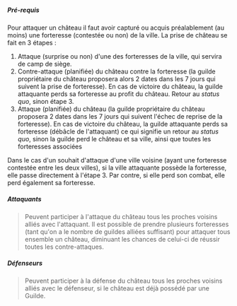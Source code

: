 ##### Pré-requis

Pour attaquer un château il faut avoir capturé ou acquis préalablement (au moins) une forteresse (contestée ou non) de la ville. La prise de château se fait en 3 étapes :

1. Attaque (surprise ou non) d'une des forteresses de la ville, qui servira de camp de siège.</li>
1. Contre-attaque (planifiée) du château contre la forteresse (la guilde propriétaire du château proposera alors 2 dates dans les 7 jours qui suivent la prise de forteresse). En cas de victoire du château, la guilde attaquante perds sa forteresse au profit du château. Retour au <i>status quo</i>, sinon étape 3.</li>
1. Attaque (planifiée) du château (la guilde propriétaire du château proposera 2 dates dans les 7 jours qui suivent l'échec de reprise de la forteresse). En cas de victoire du château, la guilde attaquante perds sa forteresse (débâcle de l'attaquant) ce qui signifie un retour au <i>status quo</i>, sinon la guilde perd le château et sa ville, ainsi que toutes les forteresses associées</li>

Dans le cas d'un souhait d'attaque d'une ville voisine (ayant une forteresse contestée entre les deux villes), si la ville attaquante possède la forteresse, elle passe directement à l'étape 3. Par contre, si elle perd son combat, elle perd également sa forteresse.

##### Attaquants

> Peuvent participer à l'attaque du château tous les proches voisins alliés avec l'attaquant. Il est possible de prendre plusieurs forteresses (tant qu'on a le nombre de guildes alliées suffisant) pour attaquer tous ensemble un château, diminuant les chances de celui-ci de réussir toutes les contre-attaques.

##### Défenseurs

> Peuvent participer à la défense du château tous les proches voisins alliés avec le défenseur, si le château est déjà possédé par une Guilde.
